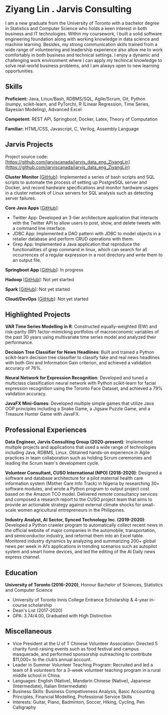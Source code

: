 # Ziyang Lin . Jarvis Consulting

I am a new graduate from the University of Toronto with a bachelor degree in Statistics and Computer Science who holds a keen interest in both business and IT technologies. Within my coursework, I built a solid software engineering foundation along with working knowledge in data science and machine learning. Besides, my strong communication skills trained from a wide range of volunteering and leadership experience also allow me to work comfortably in both business and technical settings. I enjoy a dynamic and challenging work environment where I can apply my techincal knowledge to solve real-world business problems, and I am always open to new learning opportunities.

## Skills

**Proficient:** Java, Linux/Bash, RDBMS/SQL, Agile/Scrum, Git, Python (numpy, scikit-learn, and PyTorch), R (Linear Regression, Time Series, Bayesian Modeling), Advanced Excel

**Competent:** REST API, Springboot, Docker, Latex, Theory of Computation

**Familiar:** HTML/CSS, Javascript, C, Verilog, Assembly Language

## Jarvis Projects

Project source code: [https://github.com/jarviscanada/jarvis_data_eng_ZiyangLin](https://github.com/jarviscanada/jarvis_data_eng_ZiyangLin)


**Cluster Monitor** [[GitHub](https://github.com/jarviscanada/jarvis_data_eng_ZiyangLin/tree/master/linux_sql)]: Implemented a series of bash scripts and SQL scripts to automate the process of setting up PostgreSQL server and Docker, and record hardware specifications and monitor hardware usages in a cluster network of Linux servers for SQL analysis such as detecting server failures.

**Core Java Apps** [[GitHub](https://github.com/jarviscanada/jarvis_data_eng_ZiyangLin/tree/master/core_java)]:
      
  - Twitter App: Developed an 3-tier architecture application that interacts with the Twitter API to allow users to post, show, and delete tweets with a command line interface.
  - JDBC App: Implemented a DAO pattern with JDBC to model objects in a retailer database and perform CRUD operations with them.
  - Grep App: Implemented a Java application that reproduce the functionalities of grep command in linux, which can search for all occurrences of a regular expression in a root directory and write them to an output file.

**Springboot App** [[GitHub](https://github.com/jarviscanada/jarvis_data_eng_ZiyangLin/tree/master/springboot)]: In progress

**Hadoop** [[GitHub](https://github.com/jarviscanada/jarvis_data_eng_ZiyangLin/tree/master/hadoop)]: Not yet started

**Spark** [[GitHub](https://github.com/jarviscanada/jarvis_data_eng_ZiyangLin/tree/master/spark)]: Not yet started

**Cloud/DevOps** [[GitHub](https://github.com/jarviscanada/jarvis_data_eng_ZiyangLin/tree/master/cloud_devops)]: Not yet started


## Highlighted Projects
**VAR Time Series Modelling in R**: Constructed equally-weighted (EW) and risk-parity (RP) factor-mimicking portfolios of macroeconomic variables of the past 30 years using multivariate time series model and analyzed their performance.

**Decision Tree Classifier for News Headlines**: Built and trained a Python scikit-learn decision tree classifier to classify fake and real news headlines with both Gini and Information Gain criterion, and achieved a validation accuracy of 76%.

**Neural Network for Expression Recognition**: Developed and tuned a multiclass classification neural network with Python scikit-learn for facial expression recognition using the Toronto Face Dataset, and achieved a 79% validation accuracy.

**JavaFX Mini-Games**: Developed multiple simple games that utilize Java OOP principles including a Snake Game, a Jigsaw Puzzle Game, and a Treasure Hunter Game with JavaFX.


## Professional Experiences

**Data Engineer, Jarvis Consulting Group (2020-present)**: Implemented multiple projects and applications that used a wide range of technologies including Java, RDBMS, Linux. Obtained hands-on experience in Agile practices in team collaboration such as holding Scrum ceremonies and leading the Scrum team's development cycle.

**Volunteer Consultant, CUSO International (NPO) (2018-2020)**: Designed a software and database architecture for a pilot maternal health care information system (Mother Care Info Track) in Nigeria by researching 30+ software modules, and wrote a Python program to output project cost based on the Amazon TCO model. Delivered remote consultancy services and composed a research report to the CUSO project team that aims to provide an actionable strategy against external climate shocks for small-scale women agricultural entrepreneurs in the Philippines.

**Industry Analyst, AI Sector, Synced Technology Inc. (2019-2020)**: Developed a Python crawler program to automatically collect recent news in the official website of major companies in the automobile, transportation, and semiconductor industry, and reformat them into an Excel table. Monitored industry dynamics by analyzing and summarizing 200+ global news per week in AI’s applications in trending scenarios such as autopilot system and smart home devices, and led the editing of the AI Daily news express channel.


## Education
**University of Toronto (2016-2020)**, Honour Bachelor of Sciences, Statistics and Computer Science
- University of Toronto Innis College Entrance Scholarship & 4-year in-course scholarship
- Dean's List (2017-2020)
- GPA: 3.74/4.00, Graduated with High Distinction


## Miscellaneous
- Vice President at the U of T Chinese Volunteer Association: Directed 5 charity fund-raising events such as food festival and campus masquerade, and performed sponsorship outreaching to contribute $11,000+ to the club’s annual account.
- Leader in Summer Volunteer Teaching Program:  Recruited and led a team of 8 volunteers for a 3-week volunteer teaching program in a rural middle school in China.
- Languages: English (Native), Mandarin Chinese (Native), Japanese (Intermediate), Italian (Intermediate)
- Business Skills: Business Competiveness Analysis, Basic Accounting Principles, Financial Modelling, Professional Service Skills
- Interests: Guitar, Piano, Badminton, Soccer, Hiking, Cycling, Pen Calligraphy
